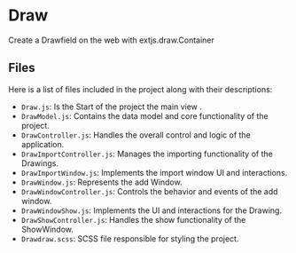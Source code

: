 # Draw

Create a Drawfield on the web with extjs.draw.Container 

## Files 

Here is a list of files included in the project along with their descriptions:

- `Draw.js`: Is the Start of the project the main view .
- `DrawModel.js`: Contains the data model and core functionality of the project.
- `DrawController.js`: Handles the overall control and logic of the application.
- `DrawImportController.js`: Manages the importing functionality of the Drawings.
- `DrawImportWindow.js`: Implements the import window UI and interactions.
- `DrawWindow.js`: Represents the add Window.
- `DrawWindowController.js`: Controls the behavior and events of the add window.
- `DrawWindowShow.js`: Implements the UI and interactions for the Drawing.
- `DrawShowController.js`: Handles the show functionality of the ShowWindow.
- `Drawdraw.scss`: SCSS file responsible for styling the project.